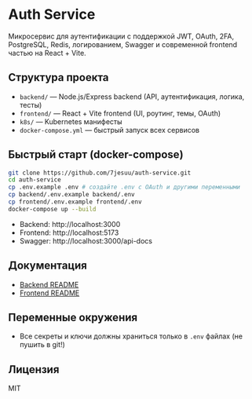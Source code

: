 # Auth Service

Микросервис для аутентификации с поддержкой JWT, OAuth, 2FA, PostgreSQL, Redis, логированием, Swagger и современной frontend частью на React + Vite.

## Структура проекта

- `backend/` — Node.js/Express backend (API, аутентификация, логика, тесты)
- `frontend/` — React + Vite frontend (UI, роутинг, темы, OAuth)
- `k8s/` — Kubernetes манифесты
- `docker-compose.yml` — быстрый запуск всех сервисов

## Быстрый старт (docker-compose)

```sh
git clone https://github.com/7jesuu/auth-service.git
cd auth-service
cp .env.example .env # создайте .env с OAuth и другими переменными
cp backend/.env.example backend/.env
cp frontend/.env.example frontend/.env
docker-compose up --build
```

- Backend: http://localhost:3000
- Frontend: http://localhost:5173
- Swagger: http://localhost:3000/api-docs

## Документация

- [Backend README](./backend/README.md)
- [Frontend README](./frontend/README.md)

## Переменные окружения

- Все секреты и ключи должны храниться только в `.env` файлах (не пушить в git!)

## Лицензия

MIT
